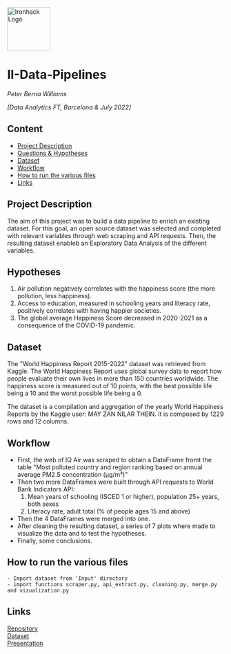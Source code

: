 <img src="https://bit.ly/2VnXWr2" alt="Ironhack Logo" width="100"/>

# II-Data-Pipelines
*Peter Berna Williams*

*[Data Analytics FT, Barcelona & July 2022]*

## Content
- [Project Description](#project-description)
- [Questions & Hypotheses](#questions-hypotheses)
- [Dataset](#dataset)
- [Workflow](#workflow)
- [How to run the various files](#organization)
- [Links](#links)

## Project Description
The aim of this project was to build a data pipeline to enrich an existing dataset. For this goal, an open source dataset was selected and completed with relevant variables through web scraping and API requests. Then, the resulting dataset enableb an Exploratory Data Analysis of the different variables.

## Hypotheses
1. Air pollution negatively correlates with the happiness score (the more pollution, less happiness).
2. Access to education, measured in schooling years and literacy rate, positively correlates with having happier societies.
3. The global average Happiness Score decreased in 2020-2021 as a consequence of the COVID-19 pandemic.

## Dataset
The "World Happiness Report 2015-2022" dataset was retrieved from Kaggle. The World Happiness Report uses global survey data to report how people evaluate their own lives in more than 150 countries worldwide. The happiness score is measured out of 10 points, with the best possible life being a 10 and the worst possible life being a 0.

The dataset is a compilation and aggregation of the yearly World Happiness Reports by the Kaggle user: MAY ZAN NILAR THEIN. It is composed by 1229 rows and 12 columns.

## Workflow
- First, the web of IQ Air was scraped to obtain a DataFrame fromt the table "Most polluted country and region ranking based on annual average PM2.5 concentration (μg/m³)"
- Then two more DataFrames were built through API requests to World Bank Indicators API: 
    1. Mean years of schooling (ISCED 1 or higher), population 25+ years, both sexes
    2. Literacy rate, adult total (% of people ages 15 and above)
- Then the 4 DataFrames were merged into one.
- After cleaning the resulting dataset, a series of 7 plots where made to visualize the data and to test the hypotheses.
- Finally, some conclusions.

## How to run the various files
    - Import dataset from 'Input' directory
    - import functions scraper.py, api_extract.py, cleaning.py, merge.py and vizualization.py
    
## Links
[Repository](https://github.com/Peter-Berna/shark-attacks-data-cleaning)  
[Dataset](https://www.kaggle.com/datasets/teajay/global-shark-attacks?resource=download)  
[Presentation](https://docs.google.com/presentation/d/12VcBD9KBDXUFwCYwdO_X_LFq9WiiRH9xSjg4mIzZblM/edit?usp=sharing)

